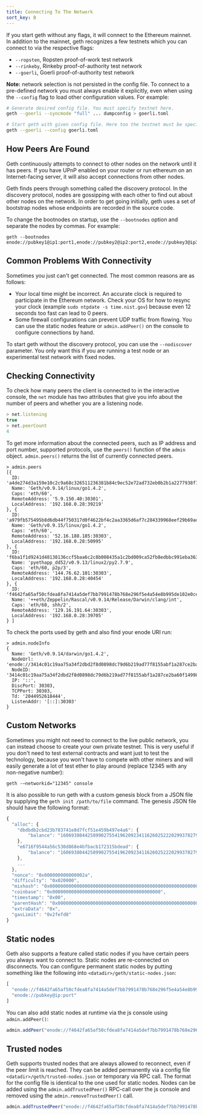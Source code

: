 ```yaml
---
title: Connecting To The Network
sort_key: B
---
```


If you start geth without any flags, it will connect to the Ethereum mainnet. In addition to
the mainnet, geth recognizes a few testnets which you can connect to via the respective flags:

- `--ropsten`, Ropsten proof-of-work test network
- `--rinkeby`, Rinkeby proof-of-authority test network
- `--goerli`, Goerli proof-of-authority test network

**Note:** network selection is not persisted in the config file. To connect to a pre-defined network
you must always enable it explicitly, even when using the `--config` flag to load other configuration values.
For example:

```sh
# Generate desired config file. You must specify testnet here.
geth --goerli --syncmode "full" ... dumpconfig > goerli.toml

# Start geth with given config file. Here too the testnet must be specified.
geth --goerli --config goerli.toml
```

## How Peers Are Found

Geth continuously attempts to connect to other nodes on the network until it has peers. If
you have UPnP enabled on your router or run ethereum on an Internet-facing server, it will
also accept connections from other nodes.

Geth finds peers through something called the discovery protocol. In the discovery
protocol, nodes are gossipping with each other to find out about other nodes on the
network. In order to get going initially, geth uses a set of bootstrap nodes whose
endpoints are recorded in the source code.

To change the bootnodes on startup, use the `--bootnodes` option and separate the nodes by
commas. For example:

    geth --bootnodes enode://pubkey1@ip1:port1,enode://pubkey2@ip2:port2,enode://pubkey3@ip3:port3

## Common Problems With Connectivity

Sometimes you just can't get connected. The most common reasons are as follows:

- Your local time might be incorrect. An accurate clock is required to participate in the
  Ethereum network. Check your OS for how to resync your clock (example `sudo ntpdate -s
  time.nist.gov`) because even 12 seconds too fast can lead to 0 peers.
- Some firewall configurations can prevent UDP traffic from flowing. You can use the
  static nodes feature or `admin.addPeer()` on the console to configure connections by
  hand.

To start geth without the discovery protocol, you can use the `--nodiscover` parameter.
You only want this if you are running a test node or an experimental test network with
fixed nodes.

## Checking Connectivity

To check how many peers the client is connected to in the interactive console, the `net`
module has two attributes that give you info about the number of peers and whether you
are a listening node.

```js
> net.listening
true
> net.peerCount
4
```

To get more information about the connected peers, such as IP address and port number,
supported protocols, use the `peers()` function of the `admin` object. `admin.peers()`
returns the list of currently connected peers.

```
> admin.peers
[{
  ID: 'a4de274d3a159e10c2c9a68c326511236381b84c9ec52e72ad732eb0b2b1a2277938f78593cdbe734e6002bf23114d434a085d260514ab336d4acdc312db671b',
  Name: 'Geth/v0.9.14/linux/go1.4.2',
  Caps: 'eth/60',
  RemoteAddress: '5.9.150.40:30301',
  LocalAddress: '192.168.0.28:39219'
}, {
  ID: 'a979fb575495b8d6db44f750317d0f4622bf4c2aa3365d6af7c284339968eef29b69ad0dce72a4d8db5ebb4968de0e3bec910127f134779fbcb0cb6d3331163c',
  Name: 'Geth/v0.9.15/linux/go1.4.2',
  Caps: 'eth/60',
  RemoteAddress: '52.16.188.185:30303',
  LocalAddress: '192.168.0.28:50995'
}, {
  ID: 'f6ba1f1d9241d48138136ccf5baa6c2c8b008435a1c2bd009ca52fb8edbbc991eba36376beaee9d45f16d5dcbf2ed0bc23006c505d57ffcf70921bd94aa7a172',
  Name: 'pyethapp_dd52/v0.9.13/linux2/py2.7.9',
  Caps: 'eth/60, p2p/3',
  RemoteAddress: '144.76.62.101:30303',
  LocalAddress: '192.168.0.28:40454'
}, {
  ID: 'f4642fa65af50cfdea8fa7414a5def7bb7991478b768e296f5e4a54e8b995de102e0ceae2e826f293c481b5325f89be6d207b003382e18a8ecba66fbaf6416c0',
  Name: '++eth/Zeppelin/Rascal/v0.9.14/Release/Darwin/clang/int',
  Caps: 'eth/60, shh/2',
  RemoteAddress: '129.16.191.64:30303',
  LocalAddress: '192.168.0.28:39705'
} ]

```

To check the ports used by geth and also find your enode URI run:

```
> admin.nodeInfo
{
  Name: 'Geth/v0.9.14/darwin/go1.4.2',
  NodeUrl: 'enode://3414c01c19aa75a34f2dbd2f8d0898dc79d6b219ad77f8155abf1a287ce2ba60f14998a3a98c0cf14915eabfdacf914a92b27a01769de18fa2d049dbf4c17694@[::]:30303',
  NodeID: '3414c01c19aa75a34f2dbd2f8d0898dc79d6b219ad77f8155abf1a287ce2ba60f14998a3a98c0cf14915eabfdacf914a92b27a01769de18fa2d049dbf4c17694',
  IP: '::',
  DiscPort: 30303,
  TCPPort: 30303,
  Td: '2044952618444',
  ListenAddr: '[::]:30303'
}
```

## Custom Networks

Sometimes you might not need to connect to the live public network, you can instead choose
to create your own private testnet. This is very useful if you don't need to test external
contracts and want just to test the technology, because you won't have to compete with
other miners and will easily generate a lot of test ether to play around (replace 12345
with any non-negative number):

	geth -—networkid="12345" console

It is also possible to run geth with a custom genesis block from a JSON file by supplying
the `geth init /path/to/file` command. The genesis JSON file should have the following format:

```js
{
  "alloc": {
    "dbdbdb2cbd23b783741e8d7fcf51e459b497e4a6": { 
        "balance": "1606938044258990275541962092341162602522202993782792835301376"
    },
    "e6716f9544a56c530d868e4bfbacb172315bdead": {
        "balance": "1606938044258990275541962092341162602522202993782792835301376"
    },
    ...
  },
  "nonce": "0x000000000000002a",
  "difficulty": "0x020000",
  "mixhash": "0x0000000000000000000000000000000000000000000000000000000000000000",
  "coinbase": "0x0000000000000000000000000000000000000000",
  "timestamp": "0x00",
  "parentHash": "0x0000000000000000000000000000000000000000000000000000000000000000",
  "extraData": "0x",
  "gasLimit": "0x2fefd8"
}
``` 

## Static nodes

Geth also supports a feature called static nodes if you have certain peers you always want
to connect to. Static nodes are re-connected on disconnects. You can configure permanent
static nodes by putting something like the following into
`<datadir>/geth/static-nodes.json`:

```js
[
  "enode://f4642fa65af50cfdea8fa7414a5def7bb7991478b768e296f5e4a54e8b995de102e0ceae2e826f293c481b5325f89be6d207b003382e18a8ecba66fbaf6416c0@33.4.2.1:30303",
  "enode://pubkey@ip:port"
]
```

You can also add static nodes at runtime via the js console using
`admin.addPeer()`:

```js
admin.addPeer("enode://f4642fa65af50cfdea8fa7414a5def7bb7991478b768e296f5e4a54e8b995de102e0ceae2e826f293c481b5325f89be6d207b003382e18a8ecba66fbaf6416c0@33.4.2.1:30303")
```

## Trusted nodes

Geth supports trusted nodes that are always allowed to reconnect, even if the peer limit is reached.
They can be added permanently via a config file `<datadir>/geth/trusted-nodes.json` or temporary via RPC call.
The format for the config file is identical to the one used for static nodes.
Nodes can be added using the `admin.addTrustedPeer()` RPC-call over the js console and removed using the `admin.removeTrustedPeer()` call.

```js
admin.addTrustedPeer("enode://f4642fa65af50cfdea8fa7414a5def7bb7991478b768e296f5e4a54e8b995de102e0ceae2e826f293c481b5325f89be6d207b003382e18a8ecba66fbaf6416c0@33.4.2.1:30303")
```
